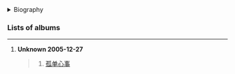 <details>
<summary>Biography</summary>

![蓝又时](https://thumbsnap.com/i/A5mFBDjr.png)

?> Taiwan singer-songwriter. In 2003, Blue released the song "什么时候", which was included in Liu Ruoying's album, and her musical journey started from there. 2005 was an important year for Blue, selling 6 songs to female singers of different styles from Hong Kong and Taiwan, including Fan Weiqi's "秋千", Kelly Chen's "我是阳光的" (composed), and Lin Yilian's "时光本是无罪" (composed/Cantonese album). In the same year, she sang "孤单心事", an episode of "终极一班", and was recognized by more people for her voice. In 2007, he wrote the ending song "You" for "恶作剧二吻", which was sung by the female lead of the show, Ariel Lin. Representative works: "孤单心事".

</details>


### Lists of albums
---

1. **Unknown 2005-12-27**
    > 1. [孤单心事](https://e1.pcloud.link/publink/show?code=XZ1JT4ZdxD4MxHj7F5fb8BrBVGV5FgT2e7y)

